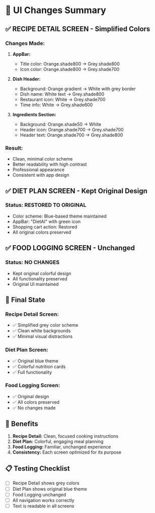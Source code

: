 # 🎨 UI Changes Summary

## ✅ RECIPE DETAIL SCREEN - Simplified Colors

### **Changes Made:**
1. **AppBar:**
   - Title color: Orange.shade800 → Grey.shade800
   - Icon color: Orange.shade800 → Grey.shade700

2. **Dish Header:**
   - Background: Orange gradient → White with grey border
   - Dish name: White text → Grey.shade800
   - Restaurant icon: White → Grey.shade700
   - Time info: White → Grey.shade600

3. **Ingredients Section:**
   - Background: Orange.shade50 → White
   - Header icon: Orange.shade700 → Grey.shade700
   - Header text: Orange.shade700 → Grey.shade800

### **Result:**
- Clean, minimal color scheme
- Better readability with high contrast
- Professional appearance
- Consistent with app design

## ✅ DIET PLAN SCREEN - Kept Original Design

### **Status:** RESTORED TO ORIGINAL
- Color scheme: Blue-based theme maintained
- AppBar: "DietAI" with green icon
- Shopping cart action: Restored
- All original colors preserved

## ✅ FOOD LOGGING SCREEN - Unchanged

### **Status:** NO CHANGES
- Kept original colorful design
- All functionality preserved
- Original UI maintained

## 📱 Final State

### **Recipe Detail Screen:**
- ✅ Simplified grey color scheme
- ✅ Clean white backgrounds
- ✅ Minimal visual distractions

### **Diet Plan Screen:**
- ✅ Original blue theme
- ✅ Colorful nutrition cards
- ✅ Full functionality

### **Food Logging Screen:**
- ✅ Original design
- ✅ All colors preserved
- ✅ No changes made

## 🎯 Benefits

1. **Recipe Detail:** Clean, focused cooking instructions
2. **Diet Plan:** Colorful, engaging meal planning
3. **Food Logging:** Familiar, unchanged experience
4. **Consistency:** Each screen optimized for its purpose

## 📋 Testing Checklist

- [ ] Recipe Detail shows grey colors
- [ ] Diet Plan shows original blue theme
- [ ] Food Logging unchanged
- [ ] All navigation works correctly
- [ ] Text is readable in all screens
